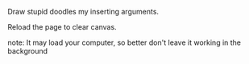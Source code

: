 Draw stupid doodles my inserting arguments.

Reload the page to clear canvas.

note: It may load your computer, so better don't leave it working in the background
